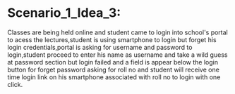 # Scenario_1_Idea_3:
Classes are being held online and student came to login into school's portal to acess the lectures,student is using smartphone to login but forget his login credentials,portal is asking for username and password to login,student proceed to enter his name as username and take a wild guess at password section but login failed and a field is appear below the login button for forget password asking for roll no and student will receive one time login link on his smartphone associated with roll no to login with one click. 
